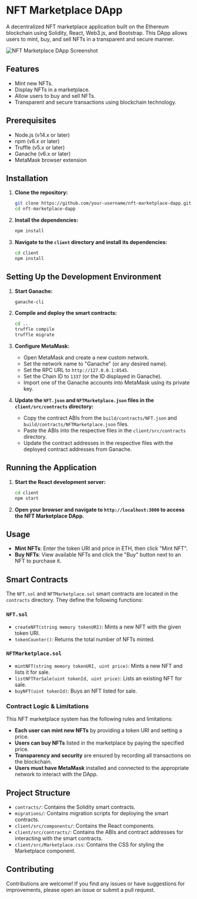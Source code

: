 # NFT Marketplace DApp

A decentralized NFT marketplace application built on the Ethereum blockchain using Solidity, React, Web3.js, and Bootstrap. This DApp allows users to mint, buy, and sell NFTs in a transparent and secure manner.

![NFT Marketplace DApp Screenshot](screenshot.png)

## Features

- Mint new NFTs.
- Display NFTs in a marketplace.
- Allow users to buy and sell NFTs.
- Transparent and secure transactions using blockchain technology.

## Prerequisites

- Node.js (v14.x or later)
- npm (v6.x or later)
- Truffle (v5.x or later)
- Ganache (v6.x or later)
- MetaMask browser extension

## Installation

1. **Clone the repository:**
   ```bash
   git clone https://github.com/your-username/nft-marketplace-dapp.git
   cd nft-marketplace-dapp
   ```

2. **Install the dependencies:**
   ```bash
   npm install
   ```

3. **Navigate to the `client` directory and install its dependencies:**
   ```bash
   cd client
   npm install
   ```

## Setting Up the Development Environment

1. **Start Ganache:**
   ```bash
   ganache-cli
   ```

2. **Compile and deploy the smart contracts:**
   ```bash
   cd ..
   truffle compile
   truffle migrate
   ```

3. **Configure MetaMask:**
   - Open MetaMask and create a new custom network.
   - Set the network name to "Ganache" (or any desired name).
   - Set the RPC URL to `http://127.0.0.1:8545`.
   - Set the Chain ID to `1337` (or the ID displayed in Ganache).
   - Import one of the Ganache accounts into MetaMask using its private key.

4. **Update the `NFT.json` and `NFTMarketplace.json` files in the `client/src/contracts` directory:**
   - Copy the contract ABIs from the `build/contracts/NFT.json` and `build/contracts/NFTMarketplace.json` files.
   - Paste the ABIs into the respective files in the `client/src/contracts` directory.
   - Update the contract addresses in the respective files with the deployed contract addresses from Ganache.

## Running the Application

1. **Start the React development server:**
   ```bash
   cd client
   npm start
   ```

2. **Open your browser and navigate to `http://localhost:3000` to access the NFT Marketplace DApp.**

## Usage

- **Mint NFTs**: Enter the token URI and price in ETH, then click "Mint NFT".
- **Buy NFTs**: View available NFTs and click the "Buy" button next to an NFT to purchase it.

## Smart Contracts

The `NFT.sol` and `NFTMarketplace.sol` smart contracts are located in the `contracts` directory. They define the following functions:

### `NFT.sol`

- `createNFT(string memory tokenURI)`: Mints a new NFT with the given token URI.
- `tokenCounter()`: Returns the total number of NFTs minted.

### `NFTMarketplace.sol`

- `mintNFT(string memory tokenURI, uint price)`: Mints a new NFT and lists it for sale.
- `listNFTForSale(uint tokenId, uint price)`: Lists an existing NFT for sale.
- `buyNFT(uint tokenId)`: Buys an NFT listed for sale.

### Contract Logic & Limitations

This NFT marketplace system has the following rules and limitations:

- **Each user can mint new NFTs** by providing a token URI and setting a price.
- **Users can buy NFTs** listed in the marketplace by paying the specified price.
- **Transparency and security** are ensured by recording all transactions on the blockchain.
- **Users must have MetaMask** installed and connected to the appropriate network to interact with the DApp.

## Project Structure

- `contracts/`: Contains the Solidity smart contracts.
- `migrations/`: Contains migration scripts for deploying the smart contracts.
- `client/src/components/`: Contains the React components.
- `client/src/contracts/`: Contains the ABIs and contract addresses for interacting with the smart contracts.
- `client/src/Marketplace.css`: Contains the CSS for styling the Marketplace component.

## Contributing

Contributions are welcome! If you find any issues or have suggestions for improvements, please open an issue or submit a pull request.

